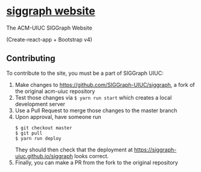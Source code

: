 # [siggraph website](https://acm-uiuc.github.io/siggraph/)
The ACM-UIUC SIGGraph Website

(Create-react-app + Bootstrap v4)

## Contributing
To contribute to the site, you must be a part of SIGGraph UIUC:
1. Make changes to https://github.com/SIGGraph-UIUC/siggraph, a fork of the original acm-uiuc repository
2. Test those changes via `$ yarn run start` which creates a local development server
3. Use a Pull Request to merge those changes to the master branch
4. Upon approval, have someone run
    ```
    $ git checkout master
    $ git pull
    $ yarn run deploy
    ```
    They should then check that the deployment at https://siggraph-uiuc.github.io/siggraph looks correct.
5. Finally, you can make a PR from the fork to the original repository
